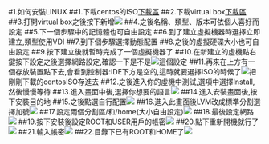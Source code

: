 #1.如何安裝LINUX
##1.下載centos的ISO[下載區](http://isoredirect.centos.org/centos/7/isos/x86_64/CentOS-7-x86_64-Minimal-1804.iso)
##2.下載virtual box[下載區](https://www.virtualbox.org/)
##3.打開virtual box之後按下新增![](https://i.imgur.com/yM4f3RT.jpg)
##4.之後名稱、類型、版本可依個人喜好而設定
##5.下一個步驟中的記憶體也可自由設定
##6.到了建立虛擬機器時選擇立即建立,類型使用VDI
##7.到下個步驟選擇動態配置
##8.之後的虛擬硬碟大小也可自由設定
##9.按下建立後就暫時完成了一個虛擬機器了
##10.在新建立的虛機點右鍵按下設定之後選擇網路設定,確認一下是不是![這個設定](https://i.imgur.com/uSKGmCO.jpg)
##11.再來在上方有一個存放裝置點下去,會看到控制器:IDE下方是空的,這時就要選擇ISO的時候了![](https://i.imgur.com/W5BZ91Y.jpg)把剛剛下載的centosISO存進去
##12.之後進入你的虛機中測試,選項中選擇Install,然後慢慢等待
##13.進入畫面中後,選擇你想要的語言![](https://i.imgur.com/Tg3txWV.jpg)
##14.進入安裝畫面後,按下安裝目的地
##15.之後點選自行配置![](https://i.imgur.com/QxPy118.jpg)
##16.進入此畫面後LVM改成標準分割選擇加號![](https://i.imgur.com/1htF3hM.jpg)
##17.設定兩個分割區/和/home(大小自由設定)![](https://i.imgur.com/3PZbJ2G.jpg)
##18.最後設定網路![](https://i.imgur.com/cYBoojh.jpg)
##19.按下安裝後設定ROOT和USER用戶的帳密![](https://i.imgur.com/zeqhHO1.jpg)
##20.點下重新開機就行了![](https://i.imgur.com/t3b185D.jpg)
##21.輸入帳密![](https://i.imgur.com/RCje08c.jpg)
##22.目錄下已有ROOT和HOME了![](https://i.imgur.com/uzoKGBh.jpg)
